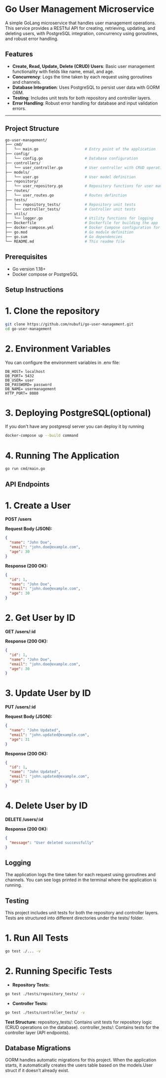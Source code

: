 # Go User Management Microservice

A simple GoLang microservice that handles user management operations. This service provides a RESTful API for creating, retrieving, updating, and deleting users, with PostgreSQL integration, concurrency using goroutines, and robust error handling.

## Features
- **Create, Read, Update, Delete (CRUD) Users**: Basic user management functionality with fields like name, email, and age.
- **Concurrency**: Logs the time taken by each request using goroutines and channels.
- **Database Integration**: Uses PostgreSQL to persist user data with GORM ORM.
- **Testing**: Includes unit tests for both repository and controller layers.
- **Error Handling**: Robust error handling for database and input validation errors.

---

## Project Structure

```bash
go-user-management/
├── cmd/
│   └── main.go                     # Entry point of the application
├── config/
│   └── config.go                   # Database configuration
├── controllers/
│   └── user_controller.go          # User controller with CRUD operations
├── models/
│   └── user.go                     # User model definition
├── repository/
│   └── user_repository.go          # Repository functions for user management
├── routes/
│   └── user_routes.go              # Routes definition
├── tests/
│   ├── repository_tests/           # Repository unit tests
│   └── controller_tests/           # Controller unit tests
├── utils/
│   └── logger.go                   # Utility functions for logging
├── Dockerfile                      # Dockerfile for building the app
├── docker-compose.yml              # Docker Compose configuration for the app and PostgreSQL
├── go.mod                          # Go module definition
├── go.sum                          # Go dependencies
└── README.md                       # This readme file
```

## Prerequisites
- Go version 1.18+
- Docker compose or PostgreSQL

## Setup Instructions
# 1. Clone the repository
```bash
git clone https://github.com/nubufi/go-user-management.git
cd go-user-management
```
# 2. Environment Variables
You can configure the environment variables in .env file:
```
DB_HOST= localhost
DB_PORT= 5432
DB_USER= user
DB_PASSWORD= password
DB_NAME= usermanagement
HTTP_PORT= 8080
```

# 3. Deploying PostgreSQL(optional)
If you don't have any postgresql server you can deploy it by running 
```bash
docker-compose up --build command
```

# 4. Running The Application
```bash
go run cmd/main.go
```

## API Endpoints
# 1. Create a User
**POST /users**

**Request Body (JSON):**
```json
{
  "name": "John Doe",
  "email": "john.doe@example.com",
  "age": 30
}
```

**Response (200 OK):**
```json
{
  "id": 1,
  "name": "John Doe",
  "email": "john.doe@example.com",
  "age": 30
}
```

# 2. Get User by ID
**GET /users/:id**

**Response (200 OK):**

```json
{
  "id": 1,
  "name": "John Doe",
  "email": "john.doe@example.com",
  "age": 30
}
```

# 3. Update User by ID
**PUT /users/:id**

**Request Body (JSON):**

```json
{
  "name": "John Updated",
  "email": "john.updated@example.com",
  "age": 31
}
```

**Response (200 OK):**

```json
{
  "id": 1,
  "name": "John Updated",
  "email": "john.updated@example.com",
  "age": 31
}
```

# 4. Delete User by ID
**DELETE /users/:id**

**Response (200 OK):**

```json
{
  "message": "User deleted successfully"
}
```

## Logging
The application logs the time taken for each request using goroutines and channels. You can see logs printed in the terminal where the application is running.

## Testing
This project includes unit tests for both the repository and controller layers. Tests are structured into different directories under the tests/ folder.

# 1. Run All Tests
```bash
go test ./... -v
```

# 2. Running Specific Tests
- **Repository Tests:**
```bash
go test ./tests/repository_tests/ -v
```
- **Controller Tests:**
```bash
go test ./tests/controller_tests/ -v
```
**Test Structure:**
repository_tests/: Contains unit tests for repository logic (CRUD operations on the database).
controller_tests/: Contains tests for the controller layer (API endpoints).

## Database Migrations
GORM handles automatic migrations for this project. When the application starts, it automatically creates the users table based on the models.User struct if it doesn’t already exist.
